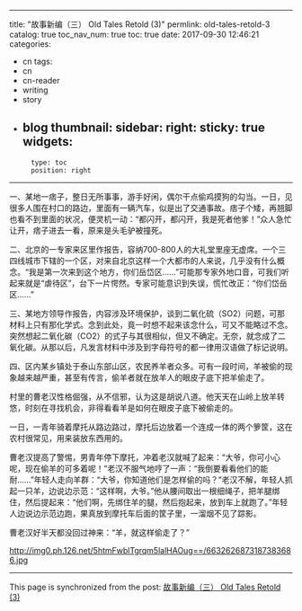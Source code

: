 
---
title: "故事新编（三） Old Tales Retold (3)"
permlink: old-tales-retold-3
catalog: true
toc_nav_num: true
toc: true
date: 2017-09-30 12:46:21
categories:
- cn
tags:
- cn
- cn-reader
- writing
- story
- blog
thumbnail: 
sidebar:
    right:
        sticky: true
widgets:
    -
        type: toc
        position: right
---


一、某地一痞子，整日无所事事，游手好闲，偶尔干点偷鸡摸狗的勾当。一日，见很多人围在村口的路边，里面有一辆汽车，似是出了交通事故。痞子个矮，再翘脚也看不到里面的状况，便灵机一动：“都闪开，都闪开，我是死者他爹！”众人急忙让开，痞子进去一看，原来是头毛驴被撞死。

二、北京的一专家来区里作报告，容纳700-800人的大礼堂里座无虚席。一个三四线城市下辖的一个区，对来自北京这样一个大都市的人来说，几乎没有什么概念。“我是第一次来到这个地方，你们岳岱区……”可能那专家外地口音，可我们听起来就是“虐待区”，台下一片愕然。专家可能意识到失误，慌忙改正：“你们岱岳区……”

三、某地方领导作报告，内容涉及环境保护，谈到二氧化硫（SO2）问题，可那材料上只有那化学式。念到此处，竟一时想不起来该念什么，可又不能略过不念。突然想起二氧化碳（CO2）的式子与其很相似，但又不确定。无奈，就念成了二氧化碳。从那以后，凡发言材料中涉及到字母符号的都一律用汉语做了标记说明。

四、区内某乡镇处于泰山东部山区，农民养羊者众多。可有一段时间，羊被偷的现象越来越严重，甚至有传言，偷羊者就在放羊人的眼皮子底下把羊偷走了。

村里的曹老汉性格倔强，从不信邪，认为这是胡说八道。他天天在山岭上放羊转悠，时刻在寻找机会，非得看看羊是如何在眼皮子底下被偷走的。

一日，一青年骑着摩托从路边路过，摩托后边放着一个连成一体的两个箩筐，这在农村很常见，用来装放东西用的。

曹老汉提高了警惕，男青年停下摩托，冲着老汉就喊了起来：“大爷，你可小心呢，现在偷羊的可多着呢！”老汉不服气地哼了一声：“我倒要看看他们的能耐……”年轻人走向羊群：“大爷，你知道他们是怎样偷的吗？”老汉不解，年轻人抓起一只羊，边说边示范：“这样啊，大爷。”他从腰间取出一根细绳子，把羊腿绑住，然后提起来：“他们啊，先绑住羊的腿，然后抱起来，放到车上就跑了。”年轻人边说边示范边跑，果真放到摩托车后面的筐子里，一溜烟不见了踪影。

曹老汉好半天都没回过神来：“羊，就这样偷走了？”

http://img0.ph.126.net/5htmFwblTgrqm5lalHAOug==/6632626873187383686.jpg

- - -

This page is synchronized from the post: [故事新编（三） Old Tales Retold (3)](https://steemit.com/@bring/old-tales-retold-3)

